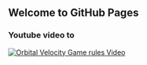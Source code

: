## Welcome to GitHub Pages

### Youtube video to 
[![Orbital Velocity Game rules Video](https://img.youtube.com/vi/meQ9zIHkdlk/0.jpg)](https://www.youtube.com/watch?v=meQ9zIHkdlk "Youtube: Orbital Velocity Game rules")

